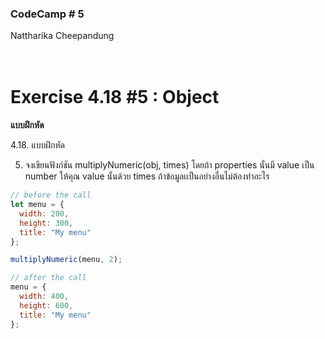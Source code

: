 ### CodeCamp # 5 <br>
Nattharika Cheepandung <br>
<br>
<br>

# Exercise 4.18 #5 :   Object 

**แบบฝึกหัด** 

4.18.  แบบฝึกหัด

5.	จงเขียนฟังก์ชัน multiplyNumeric(obj, times) โดยถ้า properties นั้นมี value เป็น number ให้คุณ value นั้นด้วย times ถ้าข้อมูลเเป็นอย่างอื่นไม่ต้องทำอะไร

```javascript
// before the call
let menu = {
  width: 200,
  height: 300,
  title: "My menu"
};
```
```javascript
multiplyNumeric(menu, 2);

// after the call
menu = {
  width: 400,
  height: 600,
  title: "My menu"
};
```